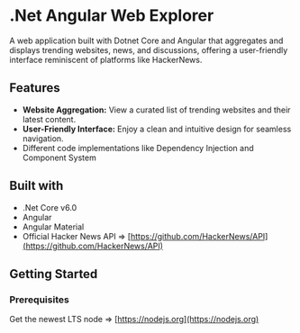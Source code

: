 # .Net Angular Web Explorer

 A web application built with Dotnet Core and Angular that aggregates and displays trending websites, news, and discussions, offering a user-friendly interface reminiscent of platforms like HackerNews.

## Features

- **Website Aggregation:** View a curated list of trending websites and their latest content.
- **User-Friendly Interface:** Enjoy a clean and intuitive design for seamless navigation.
- Different code implementations like Dependency Injection and Component System

## Built with

* .Net Core v6.0
* Angular
* Angular Material
* Official Hacker News API => [https://github.com/HackerNews/API](https://github.com/HackerNews/API)

## Getting Started

### Prerequisites

Get the newest LTS node => [https://nodejs.org](https://nodejs.org)
